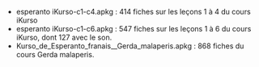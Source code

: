 * esperanto iKurso-c1-c4.apkg : 414 fiches sur les leçons 1 à 4 du cours iKurso
* esperanto iKurso-c1-c6.apkg : 547 fiches sur les leçons 1 à 6 du cours iKurso, dont 127 avec le son.
* Kurso_de_Esperanto_franais__Gerda_malaperis.apkg : 868 fiches du cours Gerda malaperis.
